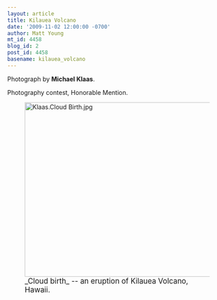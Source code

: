 ```yaml
---
layout: article
title: Kilauea Volcano
date: '2009-11-02 12:00:00 -0700'
author: Matt Young
mt_id: 4458
blog_id: 2
post_id: 4458
basename: kilauea_volcano
---
```

Photograph by **Michael Klaas**.

Photography contest, Honorable Mention.

<figure>
<a href="http://en.wikipedia.org/wiki/K%C4%ABlauea"><img src="http://pandasthumb.org/archives/2009/11/01/Klaas.Cloud%20Birth.jpg" alt="Klaas.Cloud Birth.jpg" width="600" height="400" /></a>
<figcaption markdown="span"><big>_Cloud birth_ -- an eruption of Kilauea Volcano, Hawaii.</big>

</figcaption>
</figure>
